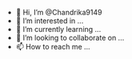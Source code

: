 - 👋 Hi, I’m @Chandrika9149
- 👀 I’m interested in ...
- 🌱 I’m currently learning ...
- 💞️ I’m looking to collaborate on ...
- 📫 How to reach me ...

<!---
Chandrika9149/Chandrika9149 is a ✨ special ✨ repository because its `README.md` (this file) appears on your GitHub profile.
You can click the Preview link to take a look at your changes.
--->
